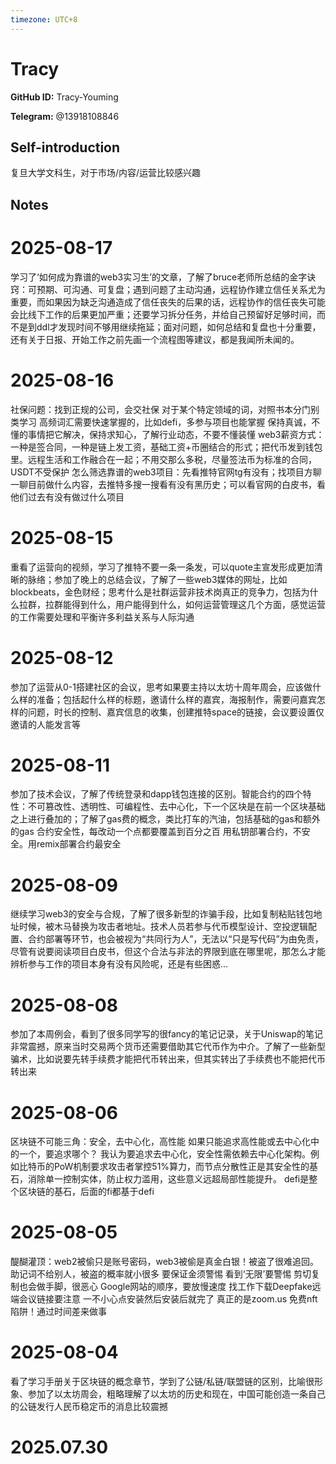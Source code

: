 ```yaml
---
timezone: UTC+8
---
```


# Tracy

**GitHub ID:** Tracy-Youming

**Telegram:** @13918108846

## Self-introduction

复旦大学文科生，对于市场/内容/运营比较感兴趣

## Notes

<!-- Content_START -->
# 2025-08-17

学习了‘如何成为靠谱的web3实习生’的文章，了解了bruce老师所总结的金字诀窍：可预期、可沟通、可复盘；遇到问题了主动沟通，远程协作建立信任关系尤为重要，而如果因为缺乏沟通造成了信任丧失的后果的话，远程协作的信任丧失可能会比线下工作的后果更加严重；还要学习拆分任务，并给自己预留好足够时间，而不是到ddl才发现时间不够用继续拖延；面对问题，如何总结和复盘也十分重要，还有关于日报、开始工作之前先画一个流程图等建议，都是我闻所未闻的。

# 2025-08-16

社保问题：找到正规的公司，会交社保
对于某个特定领域的词，对照书本分门别类学习
高频词汇需要快速掌握的，比如defi，多参与项目也能掌握
保持真诚，不懂的事情把它解决，保持求知心，了解行业动态，不要不懂装懂
web3薪资方式：一种是签合同，一种是链上发工资，基础工资+币圈结合的形式；把代币发到钱包里。远程生活和工作融合在一起；不用交那么多税，尽量签法币为标准的合同，USDT不受保护
怎么筛选靠谱的web3项目：先看推特官网tg有没有；找项目方聊一聊目前做什么内容，去推特多搜一搜看有没有黑历史；可以看官网的白皮书，看他们过去有没有做过什么项目

# 2025-08-15

重看了运营向的视频，学习了推特不要一条一条发，可以quote主宣发形成更加清晰的脉络；参加了晚上的总结会议，了解了一些web3媒体的网址，比如blockbeats，金色财经；思考什么是社群运营非技术岗真正的竞争力，包括为什么拉群，拉群能得到什么，用户能得到什么，如何运营管理这几个方面，感觉运营的工作需要处理和平衡许多利益关系与人际沟通

# 2025-08-12

参加了运营从0-1搭建社区的会议，思考如果要主持以太坊十周年周会，应该做什么样的准备；包括起什么样的标题，邀请什么样的嘉宾，海报制作，需要问嘉宾怎样的问题，时长的控制、嘉宾信息的收集，创建推特space的链接，会议要设置仅邀请的人能发言等

# 2025-08-11

参加了技术会议，了解了传统登录和dapp钱包连接的区别。智能合约的四个特性：不可篡改性、透明性、可编程性、去中心化，下一个区块是在前一个区块基础之上进行叠加的；了解了gas费的概念，类比打车的汽油，包括基础的gas和额外的gas
合约安全性，每改动一个点都要覆盖到百分之百
用私钥部署合约，不安全。用remix部署合约最安全

# 2025-08-09

继续学习web3的安全与合规，了解了很多新型的诈骗手段，比如复制粘贴钱包地址时候，被木马替换为攻击者地址。技术人员若参与代币模型设计、空投逻辑配置、合约部署等环节，也会被视为“共同行为人”，无法以“只是写代码”为由免责，尽管有说要阅读项目白皮书，但这个合法与非法的界限到底在哪里呢，那怎么才能辨析参与工作的项目本身有没有风险呢，还是有些困惑...

# 2025-08-08

参加了本周例会，看到了很多同学写的很fancy的笔记记录，关于Uniswap的笔记非常震撼，原来当时交易两个货币还需要借助其它代币作为中介。了解了一些新型骗术，比如说要先转手续费才能把代币转出来，但其实转出了手续费也不能把代币转出来

# 2025-08-06

区块链不可能三角：安全，去中心化，高性能
如果只能追求高性能或去中心化中的一个，要追求哪个？
我认为要追求去中心化，安全性需依赖去中心化架构。例如比特币的PoW机制要求攻击者掌控51%算力，而节点分散性正是其安全性的基石，消除单一控制实体，防止权力滥用，这些意义远超局部性能提升。
defi是整个区块链的基石，后面的fi都基于defi

# 2025-08-05

醍醐灌顶：web2被偷只是账号密码，web3被偷是真金白银！被盗了很难追回。
助记词不给别人，被盗的概率就小很多
要保证金须警惕
看到‘无限’要警惕
剪切复制也会做手脚，很恶心
Google网站的顺序，要放慢速度
找工作下载Deepfake远端会议链接要注意 一不小心点安装然后安装后就完了 真正的是zoom.us
免费nft陷阱！通过时间差来做事

# 2025-08-04

看了学习手册关于区块链的概念章节，学到了公链/私链/联盟链的区别，比喻很形象、参加了以太坊周会，粗略理解了以太坊的历史和现在，中国可能创造一条自己的公链发行人民币稳定币的消息比较震撼


# 2025.07.30


<!-- Content_END -->
